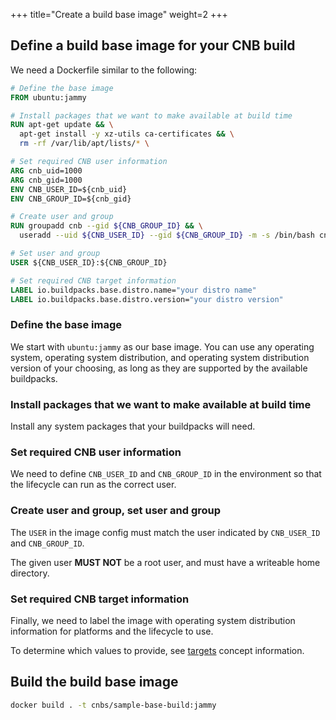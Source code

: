 +++
title="Create a build base image"
weight=2
+++

<!--more-->

## Define a build base image for your CNB build

We need a Dockerfile similar to the following:

```Dockerfile
# Define the base image
FROM ubuntu:jammy

# Install packages that we want to make available at build time
RUN apt-get update && \
  apt-get install -y xz-utils ca-certificates && \
  rm -rf /var/lib/apt/lists/* \

# Set required CNB user information
ARG cnb_uid=1000
ARG cnb_gid=1000
ENV CNB_USER_ID=${cnb_uid}
ENV CNB_GROUP_ID=${cnb_gid}

# Create user and group
RUN groupadd cnb --gid ${CNB_GROUP_ID} && \
  useradd --uid ${CNB_USER_ID} --gid ${CNB_GROUP_ID} -m -s /bin/bash cnb \

# Set user and group
USER ${CNB_USER_ID}:${CNB_GROUP_ID}

# Set required CNB target information
LABEL io.buildpacks.base.distro.name="your distro name"
LABEL io.buildpacks.base.distro.version="your distro version"
```

### Define the base image

We start with `ubuntu:jammy` as our base image.
You can use any operating system, operating system distribution, and operating system distribution version of your choosing,
as long as they are supported by the available buildpacks.

### Install packages that we want to make available at build time

Install any system packages that your buildpacks will need.

### Set required CNB user information

We need to define `CNB_USER_ID` and `CNB_GROUP_ID` in the environment so that the lifecycle can run as the correct user.

### Create user and group, set user and group

The `USER` in the image config must match the user indicated by `CNB_USER_ID` and `CNB_GROUP_ID`.

The given user **MUST NOT** be a root user, and must have a writeable home directory.

### Set required CNB target information

Finally, we need to label the image with operating system distribution information for platforms and the lifecycle to use.

To determine which values to provide, see [targets](/docs/for-platform-operators/concepts/targets/) concept information.

## Build the build base image

```bash
docker build . -t cnbs/sample-base-build:jammy
```

